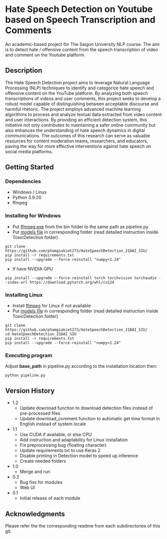 # Hate Speech Detection on Youtube based on Speech Transcription and Comments

An academic-based project for The Saigon University NLP course. The aim is to detect hate / offensive content from the speech transcription of video and comment on the Youtube platform. 

## Description

The Hate Speech Detection project aims to leverage Natural Language Processing (NLP) techniques to identify and categorize hate speech and offensive content on the YouTube platform. By analyzing both speech transcriptions of videos and user comments, this project seeks to develop a robust model capable of distinguishing between acceptable discourse and harmful rhetoric. The project employs advanced machine learning algorithms to process and analyze textual data extracted from video content and user interactions. By providing an efficient detection system, this initiative not only contributes to maintaining a safer online community but also enhances the understanding of hate speech dynamics in digital communications. The outcomes of this research can serve as valuable resources for content moderation teams, researchers, and educators, paving the way for more effective interventions against hate speech on social media platforms.

## Getting Started

### Dependencies


* Windows / Linux
* Python 3.9.20
* ffmpeg
  
### Installing for Windows

* Put [ffmpeg.exe](https://www.gyan.dev/ffmpeg/builds/ffmpeg-git-full.7z) from the bin folder to the same path as pipeline.py
* Put [models file](https://drive.google.com/drive/folders/1VbTjNVxTeUODK4A7Fkh2puvJ9tKbfHvc?usp=sharing) in corresponding folder (read detailed instruction inside ToxicDetection folder)
```
git clone https://github.com/phamgiakiet273/HateSpeechDetection_21DAI_SIU/
pip install -r requirements.txt
pip install --upgrade --force-reinstall "numpy<1.24"
```
* If have NVIDIA GPU
```
pip install --upgrade --force-reinstall torch torchvision torchaudio --index-url https://download.pytorch.org/whl/cu124
```

### Installing Linux

* Install [ffmpeg](https://itsfoss.com/ffmpeg/) for Linux if not available
* Put [models file](https://drive.google.com/drive/folders/1VbTjNVxTeUODK4A7Fkh2puvJ9tKbfHvc?usp=sharing) in corresponding folder (read detailed instruction inside ToxicDetection folder)
```
git clone https://github.com/phamgiakiet273/HateSpeechDetection_21DAI_SIU/
cd HateSpeechDetection_21DAI_SIU
pip install -r requirements.txt
pip install --upgrade --force-reinstall "numpy<1.24"
```

### Executing program

Adjust **base_path** in pipeline.py according to the installation location then:

```
python pipeline.py
```

## Version History
* 1.2
    * Update download function to download detection files instead of pre-processed files
    * Update download_comment function to automatic get time format in English instead of system locale
* 1.1
    * Use CUDA if available, or else CPU
    * Add instruction and adaptability for Linux installation
    * Fix preprocessing bug (floating character)
    * Update requirements.txt to use Keras 2
    * Disable printing in Detection model to speed up inference
    * Create needed folders
* 1.0
    * Merge and run
* 0.2
    * Bug fixs for modules
    * Web UI
* 0.1
    * Initial release of each module

## Acknowledgments

Please refer the the corresponding readme from each subdirectories of this git.
